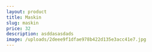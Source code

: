 ```yaml
---
layout: product
title: Maskin
slug: maskin
price: 32
description: asddasasdads
image: /uploads/2deee9f1dfae978b422d135e3acc41e7.jpg
---
```

